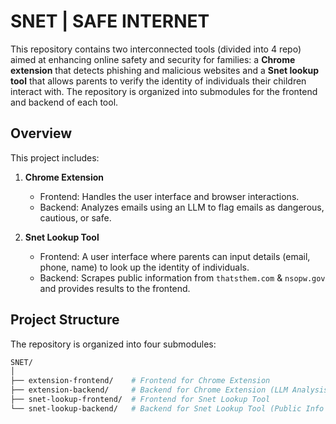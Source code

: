 # SNET | SAFE INTERNET

This repository contains two interconnected tools (divided into 4 repo) aimed at enhancing online safety and security for families: a **Chrome extension** that detects phishing and malicious websites and a **Snet lookup tool** that allows parents to verify the identity of individuals their children interact with. The repository is organized into submodules for the frontend and backend of each tool.

## Overview

This project includes:

1. **Chrome Extension**
   - Frontend: Handles the user interface and browser interactions.
   - Backend: Analyzes emails using an LLM to flag emails as dangerous, cautious, or safe.
   
2. **Snet Lookup Tool**
   - Frontend: A user interface where parents can input details (email, phone, name) to look up the identity of individuals.
   - Backend: Scrapes public information from `thatsthem.com` & `nsopw.gov` and provides results to the frontend.

## Project Structure

The repository is organized into four submodules:

```bash
SNET/
│
├── extension-frontend/    # Frontend for Chrome Extension
├── extension-backend/     # Backend for Chrome Extension (LLM Analysis)
├── snet-lookup-frontend/  # Frontend for Snet Lookup Tool
└── snet-lookup-backend/   # Backend for Snet Lookup Tool (Public Info Scraper)
